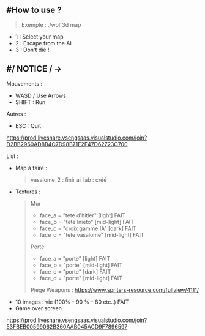 #How to use ?              
--------------------------
>Exemple : ./wolf3d map

- 1 : Select your map
- 2 : Escape from the AI
- 3 : Don't die !

#/ NOTICE / ->             
--------------------------
Mouvements :              
- WASD / Use Arrows
- SHIFT : Run

Autres :                  
- ESC : Quit               


https://prod.liveshare.vsengsaas.visualstudio.com/join?D2BB2960AD8B4C7D98B71E2F47D62723C700


List :
- Map à faire :
    > vasalome_2 : finir
    > ai_lab : créé
- Textures :
    > Mur 
    > - face_a = "tete d'hitler" [light] FAIT
    > - face_b = "tete lnieto" [mid-light] FAIT
    > - face_c = "croix gamme IA" [dark] FAIT
    > - face_d = "tete vasalome" [mid-light] FAIT
    >
    > Porte
    > - face_a = "porte" [light] FAIT
    > - face_b = "porte" [mid-light] FAIT
    > - face_c = "porte" [dark] FAIT
    > - face_d = "porte" [mid-light] FAIT
    >
    > Piege
    > Weapons : https://www.spriters-resource.com/fullview/4111/
- 10 images : vie (100% - 90 % - 80 etc..) FAIT
- Game over screen

https://prod.liveshare.vsengsaas.visualstudio.com/join?53FBEB00599062B360AAB045ACD9F7896597
